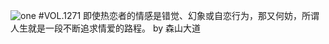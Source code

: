 ![one](http://image.wufazhuce.com/FulCToxA6WUNs8gtNmu2_1e36_LX)
#VOL.1271
即使热恋者的情感是错觉、幻象或自恋行为，那又何妨，所谓人生就是一段不断追求情爱的路程。 by 森山大道